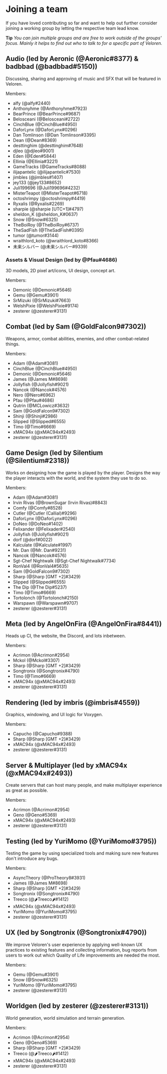 # Joining a team

If you have loved contributing so far and want to help out further consider joining a working group
by letting the respective team lead know.

**Tip** _You can join multiple groups and are free to work outside of the groups' focus. Mainly it helps
to find out who to talk to for a specific part of Veloren._

## Audio (led by Aeronic (@Aeronic#8377) & badbbad (@badbbad#5150))

Discussing, sharing and approving of music and SFX that will be featured in Veloren.

Members:

- alfy (@alfy#2440)
- Anthonyhme (@Anthonyhme#7923)
- BearPrince (@BearPrince#9687)
- Belosceani (@Belosceani#2722)
- CinchBlue (@CinchBlue#4950)
- DaforLynx (@DaforLynx#0296)
- Dan Tomlinson (@Dan Tomlinson#3395)
- Dean (@Dean#8369)
- desttinghim (@desttinghim#7648)
- djleo (@djleo#9001)
- Eden (@Eden#5844)
- Ellinia (@Ellinia#3221)
- GameTracks (@GameTracks#8088)
- ilijapantelic (@ilijapantelic#7530)
- jimbles (@jimbles#1407)
- jey133 (@jey133#8652)
- Juli199696 (@Juli199696#4232)
- MisterTeapot (@MisterTeapot#6718)
- octoshrimpy (@octoshrimpy#4419)
- Ryxalis (@Ryxalis#2269)
- sharpie (@sharpie [UTC+1]#4797)
- sheldon_K (@sheldon_K#0637)
- Snow (@Snow#6325)
- TheBoiRoy (@TheBoiRoy#6737)
- TheSadFish (@TheSadFish#0395)
- tumor (@tumor#3144)
- wraithlord_koto (@wraithlord_koto#8366)
- 未来シルバー (@未来シルバー#9339)

### Assets & Visual Design (led by @Pfau#4686)

3D models, 2D pixel art/icons, UI design, concept art.

Members:

- Demonic (@Demonic#5646)
- Gemu (@Gemu#3901)
- SrMizuki (@SrMizuki#7663)
- WelshPixie (@WelshPixie#9174)
- zesterer (@zesterer#3131)

## Combat (led by Sam (@GoldFalcon9#7302))

Weapons, armor, combat abilities, enemies, and other combat-related things.

Members:

- Adam (@Adam#3081)
- CinchBlue (@CinchBlue#4950)
- Demonic (@Demonic#5646)
- James (@James M#8698)
- Jollyfish (@Jollyfish#9021)
- Nancok (@Nancok#4576)
- Nero (@Nero#6962)
- Pfau (@Pfau#4686)
- Qutrin (@MCLowicz#3632)
- Sam (@GoldFalcon9#7302)
- Shinji (@Shinji#2986)
- Slipped (@Slipped#6555)
- Timo (@Timo#6669)
- xMAC94x (@xMAC94x#2493)
- zesterer (@zesterer#3131)

## Game Design (led by Silentium (@Silentium#2318))

Works on designing how the game is played by the player. Designs the way the player interacts with the world, and the system they use to do so.

Members:

- Adam (@Adam#3081)
- Irvin Rivas (@BrownSugar (Irvin Rivas)#8843)
- Comfy (@Comfy#8528)
- Cutler (@Cutler (Callial)#9296)
- DaforLynx (@DaforLynx#0296)
- DoNeo (@DoNeo#1402)
- Felixander (@Felixader#2540)
- Jollyfish (@Jollyfish#9021)
- dorf (@dorf#0022)
- Kalculate (@Kalculate#1997)
- Mr. Dan (@Mr. Dan#9231)
- Nancok (@Nancok#4576)
- Sgt-Chef Nightwalk (@Sgt-Chef Nightwalk#7734)
- RonVal4 (@RonVal4#5635)
- Sam (@GoldFalcon9#7302)
- Sharp (@Sharp [GMT +2]#3429)
- Slipped (@Slipped#6555)
- The Dip (@The Dip#5237)
- Timo (@Timo#6669)
- Tortolonch (@Tortolonch#2150)
- Warspawn (@Warspawn#9707)
- zesterer (@zesterer#3131)

## Meta (led by AngelOnFira (@AngelOnFira#8441))

Heads up CI, the website, the Discord, and lots inbetween.

Members:

- Acrimon (@Acrimon#2954)
- Mckol (@Mckol#3307)
- Sharp (@Sharp [GMT +2]#3429)
- Songtronix (@Songtronix#4790)
- Timo (@Timo#6669)
- xMAC94x (@xMAC94x#2493)
- zesterer (@zesterer#3131)

## Rendering (led by imbris (@imbris#4559))

Graphics, windowing, and UI logic for Voxygen.

Members:

- Capucho (@Capucho#9388)
- Sharp (@Sharp [GMT +2]#3429)
- xMAC94x (@xMAC94x#2493)
- zesterer (@zesterer#3131)

## Server & Multiplayer (led by xMAC94x (@xMAC94x#2493))

Create servers that can host many people, and make multiplayer experience as great as possible.

Members:

- Acrimon (@Acrimon#2954)
- Geno (@Geno#5369)
- xMAC94x (@xMAC94x#2493)
- zesterer (@zesterer#3131)

## Testing (led by YuriMomo (@YuriMomo#3795))

Testing the game by using specialized tools and making sure new features don't introduce any bugs.

Members:

- AsyncTheory (@ProTheory8#3931)
- James (@James M#8698)
- Sharp (@Sharp [GMT +2]#3429)
- Songtronix (@Songtronix#4790)
- Treeco (@🌶Treeco🌶#1412)
- xMAC94x (@xMAC94x#2493)
- YuriMomo (@YuriMomo#3795)
- zesterer (@zesterer#3131)

## UX (led by Songtronix (@Songtronix#4790))

We improve Veloren's user experience by applying well-known UX practices to existing features and collecting information, bug reports from users to work out which Quality of Life improvements are needed the most.

Members:

- Gemu (@Gemu#3901)
- Snow (@Snow#6325)
- YuriMomo (@YuriMomo#3795)
- zesterer (@zesterer#3131)

## Worldgen (led by zesterer (@zesterer#3131))

World generation, world simulation and terrain generation.

Members:

- Acrimon (@Acrimon#2954)
- Geno (@Geno#5369)
- Sharp (@Sharp [GMT +2]#3429)
- Treeco (@🌶Treeco🌶#1412)
- xMAC94x (@xMAC94x#2493)
- zesterer (@zesterer#3131)
